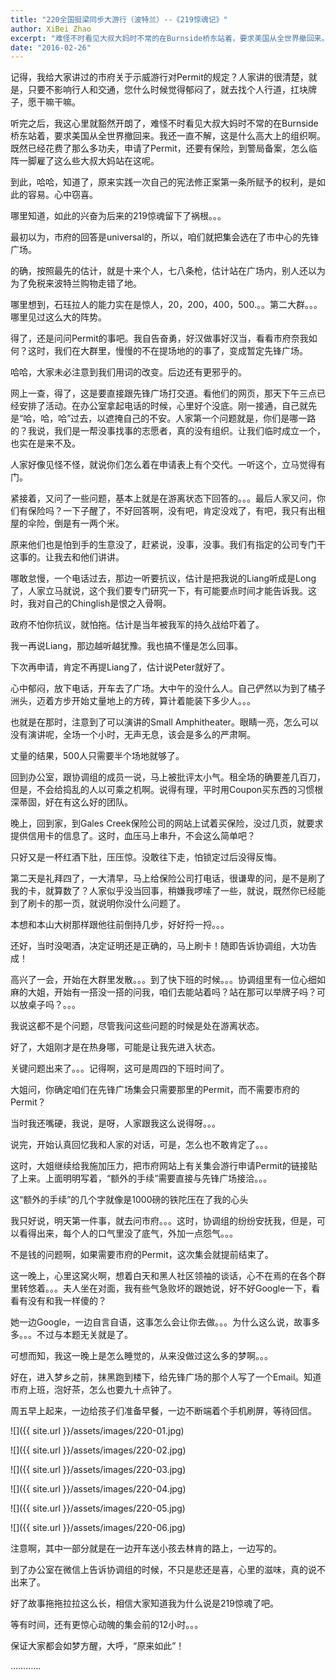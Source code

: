 ```yaml
---
title: "220全国挺梁同步大游行（波特兰）--《219惊魂记》"
author: XiBei Zhao
excerpt: "难怪不时看见大叔大妈时不常的在Burnside桥东站着，要求美国从全世界撤回来。我还一直不解，这是什么高大上的组织啊。既然已经花费了那么多功夫，申请了Permit，还要有保险，到警局备案，怎么临阵一脚雇了这么些大叔大妈站在这呢。到此，哈哈，知道了，原来实践一次自己的宪法修正案第一条所赋予的权利，是如此的容易。心中窃喜。哪里知道，如此的兴奋为后来的219惊魂留下了祸根。。。"
date: "2016-02-26"
---
```


记得，我给大家讲过的市府关于示威游行对Permit的规定？人家讲的很清楚，就是，只要不影响行人和交通，您什么时候觉得郁闷了，就去找个人行道，扛块牌子，愿干嘛干嘛。

听完之后，我这心里就豁然开朗了，难怪不时看见大叔大妈时不常的在Burnside桥东站着，要求美国从全世界撤回来。我还一直不解，这是什么高大上的组织啊。既然已经花费了那么多功夫，申请了Permit，还要有保险，到警局备案，怎么临阵一脚雇了这么些大叔大妈站在这呢。

到此，哈哈，知道了，原来实践一次自己的宪法修正案第一条所赋予的权利，是如此的容易。心中窃喜。

哪里知道，如此的兴奋为后来的219惊魂留下了祸根。。。

最初以为，市府的回答是universal的，所以，咱们就把集会选在了市中心的先锋广场。

的确，按照最先的估计，就是十来个人，七八条枪，估计站在广场内，别人还以为为了免税来波特兰购物走错了地。

哪里想到，石珏拉人的能力实在是惊人，20，200，400，500.。。第二大群。。。哪里见过这么大的阵势。

得了，还是问问Permit的事吧。我自告奋勇，好汉做事好汉当，看看市府奈我如何？这时，我们在大群里，慢慢的不在提场地的的事了，变成暂定先锋广场。

哈哈，大家未必注意到我们用词的改变。后边还有更邪乎的。

网上一查，得了，这是要直接跟先锋广场打交道。看他们的网页，那天下午三点已经安排了活动。在办公室拿起电话的时候，心里好个没底。刚一接通，自己就先是“哈，哈，哈”过去，以遮掩自己的不安。人家第一个问题就是，你们是哪一路的？我说，我们是一帮没事找事的志愿者，真的没有组织。让我们临时成立一个，也实在是来不及。

人家好像见怪不怪，就说你们怎么着在申请表上有个交代。一听这个，立马觉得有门。

紧接着，又问了一些问题，基本上就是在游离状态下回答的。。。最后人家又问，你们有保险吗？一下子醒了，不好回答啊，没有吧，肯定没戏了，有吧，我只有出租屋的伞险，倒是有一两个米。

原来他们也是怕到手的生意没了，赶紧说，没事，没事。我们有指定的公司专门干这事的。让我去和他们讲讲。

哪敢怠慢，一个电话过去，那边一听要抗议，估计是把我说的Liang听成是Long了，人家立马就说，这个我们要专门研究一下，有可能要点时间才能告诉我。这时，我对自己的Chinglish是恨之入骨啊。

政府不怕你抗议，就怕拖。估计是当年被我军的持久战给吓着了。

我一再说Liang，那边越听越犹豫。我也搞不懂是怎么回事。

下次再申请，肯定不再提Liang了，估计说Peter就好了。

心中郁闷，放下电话，开车去了广场。大中午的没什么人。自己俨然以为到了橘子洲头，迈着方步开始丈量地上的方砖，算计着能装下多少人。。。

也就是在那时，注意到了可以演讲的Small Amphitheater。眼睛一亮，怎么可以没有演讲呢，全场一个小时，无声无息，该会是多么的严肃啊。

丈量的结果，500人只需要半个场地就够了。

回到办公室，跟协调组的成员一说，马上被批评太小气。租全场的确要差几百刀，但是，不会给捣乱的人以可乘之机啊。说得有理，平时用Coupon买东西的习惯根深蒂固，好在有这么好的团队。

晚上，回到家，到Gales Creek保险公司的网站上试着买保险，没过几页，就要求提供信用卡的信息了。这时，血压马上串升，不会这么简单吧？

只好又是一杯红酒下肚，压压惊。没敢往下走，怕锁定过后没得反悔。

第二天是礼拜四了，一大清早，马上给保险公司打电话，很谦卑的问，是不是刷了我的卡，就算数了？人家似乎没当回事，稍嫌我啰嗦了一些，就说，既然你已经能到了刷卡的那一页，就说明你没什么问题了。

本想和本山大树那样跟他往前倒持几步，好好捋一捋。。。

还好，当时没喝酒，决定证明还是正确的，马上刷卡！随即告诉协调组，大功告成！

高兴了一会，开始在大群里发散。。。到了快下班的时候。。。协调组里有一位心细如麻的大姐，开始有一搭没一搭的问我，咱们去能站着吗？站在那可以举牌子吗？可以放桌子吗？。。。

我说这都不是个问题，尽管我问这些问题的时候是处在游离状态。

好了，大姐刚才是在热身哪，可能是让我先进入状态。

关键问题出来了。。。记得啊，这可是周四的下班时间了。

大姐问，你确定咱们在先锋广场集会只需要那里的Permit，而不需要市府的Permit？

当时我还嘴硬，我说，是呀，人家跟我这么说得呀。。。

说完，开始认真回忆我和人家的对话，可是，怎么也不敢肯定了。。。

这时，大姐继续给我施加压力，把市府网站上有关集会游行申请Permit的链接贴了上来。上面明明写着，“额外的手续”需要直接与先锋广场接洽。。。

这“额外的手续”的几个字就像是1000磅的铁陀压在了我的心头

我只好说，明天第一件事，就去问市府。。。这时，协调组的纷纷安抚我，但是，可以看得出来，每个人的口气里没了底气，外加一点怨气。。。

不是钱的问题啊，如果需要市府的Permit，这次集会就提前结束了。

这一晚上，心里这窝火啊，想着白天和黑人社区领袖的谈话，心不在焉的在各个群里转悠着。。。夫人坐在对面，我有些气急败坏的跟她说，好不好Google一下，看看有没有和我一样傻的？

她一边Google，一边自言自语，这事怎么会让你去做。。。为什么这么说，故事多多。。。不过与本题无关就是了。

可想而知，我这一晚上是怎么睡觉的，从来没做过这么多的梦啊。。。

好在，进入梦乡之前，抹黑跑到楼下，给先锋广场的那个人写了一个Email。知道市府上班，泡好茶，怎么也要九十点钟了。

周五早上起来，一边给孩子们准备早餐，一边不断端着个手机刷屏，等待回信。

![]({{ site.url }}/assets/images/220-01.jpg)

![]({{ site.url }}/assets/images/220-02.jpg)

![]({{ site.url }}/assets/images/220-03.jpg)

![]({{ site.url }}/assets/images/220-04.jpg)

![]({{ site.url }}/assets/images/220-05.jpg)

![]({{ site.url }}/assets/images/220-06.jpg)

注意啊，其中一部分就是在一边开车送小孩去林肯的路上，一边写的。

到了办公室在微信上告诉协调组的时候，不只是悲还是喜，心里的滋味，真的说不出来了。

好了故事拖拖拉拉这么长，相信大家知道我为什么说是219惊魂了吧。

等有时间，还有更惊心动魄的集会前的12小时。。。

保证大家都会如梦方醒，大呼，“原来如此”！

…………
